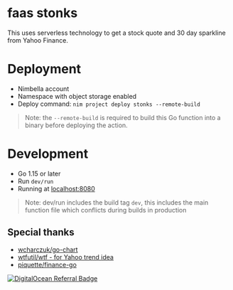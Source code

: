 # faas stonks

This uses serverless technology to get a stock quote and 30 day sparkline from Yahoo Finance.

# Deployment

- Nimbella account
- Namespace with object storage enabled
- Deploy command: `nim project deploy stonks --remote-build`

> Note: the `--remote-build` is required to build this Go function into a binary before deploying the action. 

# Development

- Go 1.15 or later
- Run `dev/run` 
- Running at [localhost:8080](http://localhost:8080/)

> Note: dev/run includes the build tag `dev`, this includes the main function file which conflicts during builds in production

## Special thanks

- [wcharczuk/go-chart](https://github.com/wcharczuk/go-chart)
- [wtfutil/wtf - for Yahoo trend idea](https://github.com/wtfutil/wtf/blob/master/modules/stocks/yfinance/yquote.go#L109)
- [piquette/finance-go](https://github.com/piquette/finance-go)

[![DigitalOcean Referral Badge](https://web-platforms.sfo2.cdn.digitaloceanspaces.com/WWW/Badge%201.svg)](https://www.digitalocean.com/?refcode=cd77e6593231&utm_campaign=Referral_Invite&utm_medium=Referral_Program&utm_source=badge)